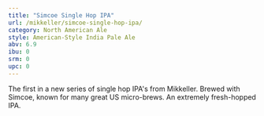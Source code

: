 ```yaml
---
title: "Simcoe Single Hop IPA"
url: /mikkeller/simcoe-single-hop-ipa/
category: North American Ale
style: American-Style India Pale Ale
abv: 6.9
ibu: 0
srm: 0
upc: 0
---
```

The first in a new series of single hop IPA's from Mikkeller. Brewed with Simcoe, known for many great US micro-brews. An extremely fresh-hopped IPA.
